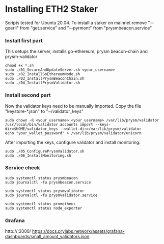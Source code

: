 # Installing ETH2 Staker

Scripts tested for Ubuntu 20.04.
To install a staker on mainnet remove "--goerli" from "get.service" and "--pyrmont" from "prysmbeacon.service"

### Install first part
This setups the server, installs go-ethereum, prysm beacon-chain and prysm-validator

```
chmod +x *.sh
sudo ./01_SecureAndUpdateServer.sh <your_username>
sudo ./02_InstallGoEthereumNode.sh
sudo ./03_InstallPrysmBeaconChain.sh
sudo ./04_InstallPrysmValidator.sh
```

### Install second part

Now the validator keys need to be manually imported.
Copy the file "keystore-*.json" to "~/validator_keys"

```
sudo chown -R <your_username>:<your_username> /var/lib/prysm/validator
/usr/local/bin/validator accounts import --keys-dir=$HOME/validator_keys --wallet-dir=/var/lib/prysm/validator
echo "your_wallet_password" > /var/lib/prysm/validator/unicorn
```

After importing the keys, configure validator and install monitoring:

```
sudo ./05_ConfigurePrysmValidator.sh
sudo ./06_InstallMonitoring.sh
```

### Service check

```
sudo systemctl status prysmbeacon
sudo journalctl -fu prysmbeacon.service

sudo systemctl status prysmvalidator
sudo journalctl -fu prysmvalidator.service

sudo systemctl status prometheus
sudo systemctl status node_exporter
```

### Grafana
http://<yourserverip>:3000/
https://docs.prylabs.network/assets/grafana-dashboards/small_amount_validators.json